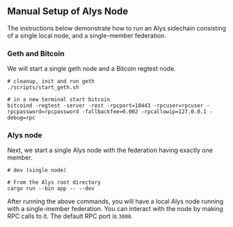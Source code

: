 ## Manual Setup of Alys Node

The instructions below demonstrate how to run an Alys sidechain consisting of a single local node, and a single-member federation.

### Geth and Bitcoin

We will start a single geth node and a Bitcoin regtest node.

```shell
# cleanup, init and run geth
./scripts/start_geth.sh
```

```shell
# in a new terminal start bitcoin
bitcoind -regtest -server -rest -rpcport=18443 -rpcuser=rpcuser -rpcpassword=rpcpassword -fallbackfee=0.002 -rpcallowip=127.0.0.1 -debug=rpc
```

### Alys node

Next, we start a single Alys node with the federation having exactly one member.

```shell
# dev (single node)

# From the Alys root directory
cargo run --bin app -- --dev
```

After running the above commands, you will have a local Alys node running with a single-member federation. You can interact with the node by making RPC calls to it. The default RPC port is `3000`.